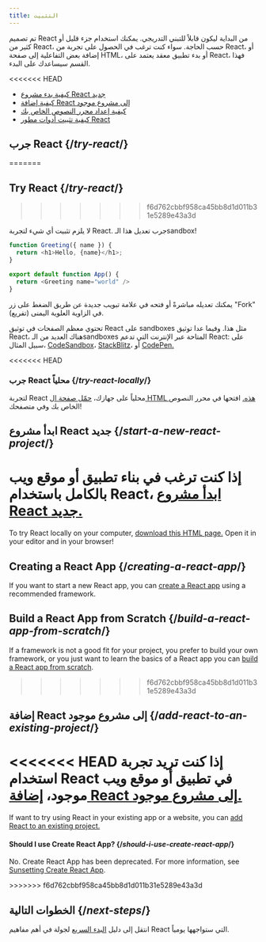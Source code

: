 ```yaml
---
title: التثبيت
---
```


<Intro>

تم تصميم React من البداية ليكون قابلاً للتبني التدريجي. يمكنك استخدام جزء قليل أو كثير من React، حسب الحاجة. سواء كنت ترغب في الحصول على تجربة من React، أو إضافة بعض التفاعلية إلى صفحة HTML، أو بدء تطبيق معقد يعتمد على React، فهذا القسم سيساعدك على البدء.

</Intro>

<<<<<<< HEAD
<YouWillLearn isChapter={true}>

* [كيفية بدء مشروع React جديد](/learn/start-a-new-react-project)
* [كيفية إضافة React إلى مشروع موجود](/learn/add-react-to-an-existing-project)
* [كيفية إعداد محرر النصوص الخاص بك](/learn/editor-setup)
* [كيفية تثبيت أدوات مطور React](/learn/react-developer-tools)

</YouWillLearn>

## جرب React {/*try-react*/}
=======
## Try React {/*try-react*/}
>>>>>>> f6d762cbbf958ca45bb8d1d011b31e5289e43a3d

لا يلزم تثبيت أي شيء لتجربة React. جرب تعديل هذا الـsandbox!

<Sandpack>

```js
function Greeting({ name }) {
  return <h1>Hello, {name}</h1>;
}

export default function App() {
  return <Greeting name="world" />
}
```


</Sandpack>

يمكنك تعديله مباشرةً أو فتحه في علامة تبويب جديدة عن طريق الضغط على زر "Fork" (تفريع) في الزاوية العلوية اليمنى.

تحتوي معظم الصفحات في توثيق React على sandboxes مثل هذا. وفيما عدا توثيق React، هناك العديد من الـsandboxes المتاحة عبر الإنترنت التي تدعم React: على سبيل المثال، [CodeSandbox](https://codesandbox.io/s/new)، [StackBlitz](https://stackblitz.com/fork/react)، أو [CodePen.](https://codepen.io/pen?template=QWYVwWN)

<<<<<<< HEAD
### جرب React محلياً {/*try-react-locally*/}

لتجربة React محلياً على جهازك، [حمّل صفحة ال HTML هذه.](https://gist.githubusercontent.com/gaearon/0275b1e1518599bbeafcde4722e79ed1/raw/db72dcbf3384ee1708c4a07d3be79860db04bff0/example.html) افتحها في محرر النصوص الخاص بك وفي متصفحك!

## ابدأ مشروع React جديد {/*start-a-new-react-project*/}

إذا كنت ترغب في بناء تطبيق أو موقع ويب بالكامل باستخدام React، [ابدأ مشروع React جديد.](/learn/start-a-new-react-project)
=======
To try React locally on your computer, [download this HTML page.](https://gist.githubusercontent.com/gaearon/0275b1e1518599bbeafcde4722e79ed1/raw/db72dcbf3384ee1708c4a07d3be79860db04bff0/example.html) Open it in your editor and in your browser!

## Creating a React App {/*creating-a-react-app*/}

If you want to start a new React app, you can [create a React app](/learn/creating-a-react-app) using a recommended framework.

## Build a React App from Scratch {/*build-a-react-app-from-scratch*/}

If a framework is not a good fit for your project, you prefer to build your own framework, or you just want to learn the basics of a React app you can [build a React app from scratch](/learn/build-a-react-app-from-scratch).
>>>>>>> f6d762cbbf958ca45bb8d1d011b31e5289e43a3d

## إضافة React إلى مشروع موجود {/*add-react-to-an-existing-project*/}

<<<<<<< HEAD
إذا كنت تريد تجربة استخدام React في تطبيق أو موقع ويب موجود، [إضافة React إلى مشروع موجود.](/learn/add-react-to-an-existing-project)
=======
If want to try using React in your existing app or a website, you can [add React to an existing project.](/learn/add-react-to-an-existing-project)


<Note>

#### Should I use Create React App? {/*should-i-use-create-react-app*/}

No. Create React App has been deprecated. For more information, see [Sunsetting Create React App](/blog/2025/02/14/sunsetting-create-react-app).

</Note>
>>>>>>> f6d762cbbf958ca45bb8d1d011b31e5289e43a3d

## الخطوات التالية {/*next-steps*/}

انتقل إلى دليل [البدء السريع](/learn) لجولة في أهم مفاهيم React التي ستواجهها يومياً.

